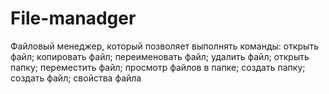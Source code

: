 # File-manadger
Файловый менеджер, который позволяет выполнять команды:	открыть файл;
копировать файл;
переименовать файл;
удалить файл; 
открыть папку;
переместить файл;
просмотр файлов в папке;
создать папку;
создать файл;
свойства файла
